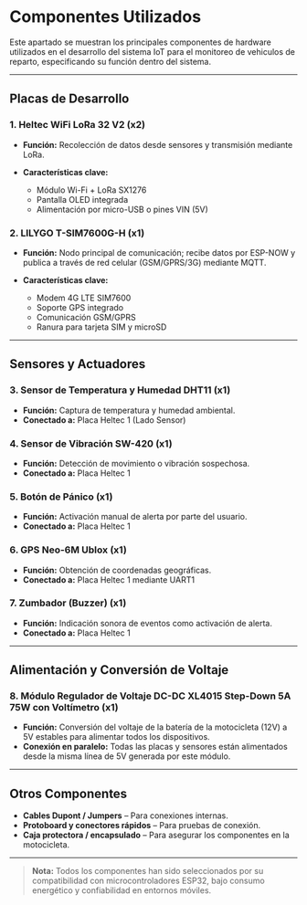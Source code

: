 # Componentes Utilizados

Este apartado se muestran los principales componentes de hardware utilizados en el desarrollo del sistema IoT para el monitoreo de vehiculos de reparto, especificando su función dentro del sistema.

---

##  Placas de Desarrollo

### 1. **Heltec WiFi LoRa 32 V2** (x2)

* **Función:** Recolección de datos desde sensores y transmisión mediante LoRa.
* **Características clave:**

  * Módulo Wi-Fi + LoRa SX1276
  * Pantalla OLED integrada
  * Alimentación por micro-USB o pines VIN (5V)

### 2. **LILYGO T-SIM7600G-H** (x1)

* **Función:** Nodo principal de comunicación; recibe datos por ESP-NOW y publica a través de red celular (GSM/GPRS/3G) mediante MQTT.
* **Características clave:**

  * Modem 4G LTE SIM7600
  * Soporte GPS integrado
  * Comunicación GSM/GPRS
  * Ranura para tarjeta SIM y microSD

---

##  Sensores y Actuadores

### 3. **Sensor de Temperatura y Humedad DHT11** (x1)

* **Función:** Captura de temperatura y humedad ambiental.
* **Conectado a:** Placa Heltec 1 (Lado Sensor)

### 4. **Sensor de Vibración SW-420** (x1)

* **Función:** Detección de movimiento o vibración sospechosa.
* **Conectado a:** Placa Heltec 1

### 5. **Botón de Pánico** (x1)

* **Función:** Activación manual de alerta por parte del usuario.
* **Conectado a:** Placa Heltec 1

### 6. **GPS Neo-6M Ublox** (x1)

* **Función:** Obtención de coordenadas geográficas.
* **Conectado a:** Placa Heltec 1 mediante UART1

### 7. **Zumbador (Buzzer)** (x1)

* **Función:** Indicación sonora de eventos como activación de alerta.
* **Conectado a:** Placa Heltec 1

---

##  Alimentación y Conversión de Voltaje

### 8. **Módulo Regulador de Voltaje DC-DC XL4015 Step-Down 5A 75W con Voltímetro** (x1)

* **Función:** Conversión del voltaje de la batería de la motocicleta (12V) a 5V estables para alimentar todos los dispositivos.
* **Conexión en paralelo:** Todas las placas y sensores están alimentados desde la misma línea de 5V generada por este módulo.

---

##  Otros Componentes

* **Cables Dupont / Jumpers** – Para conexiones internas.
* **Protoboard y conectores rápidos** – Para pruebas de conexión.
* **Caja protectora / encapsulado** – Para asegurar los componentes en la motocicleta.

---

> **Nota:** Todos los componentes han sido seleccionados por su compatibilidad con microcontroladores ESP32, bajo consumo energético y confiabilidad en entornos móviles.
